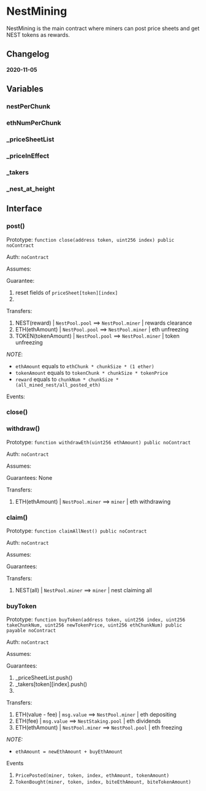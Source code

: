 # NestMining

NestMining is the main contract where miners can post price sheets and get NEST tokens as rewards. 

## Changelog

#### 2020-11-05

## Variables

### nestPerChunk

### ethNumPerChunk

### _priceSheetList

### _priceInEffect

### _takers

### _nest_at_height

## Interface

### post()

Prototype: `function close(address token, uint256 index) public noContract`

Auth: `noContract`

Assumes:

Guarantee:

1. reset fields of `priceSheet[token][index]`
2. 

Transfers:

1. NEST(reward)         | `NestPool.pool` ==> `NestPool.miner`  | rewards clearance
2. ETH(ethAmount)       | `NestPool.pool` ==> `NestPool.miner`  | eth unfreezing
3. TOKEN(tokenAmount)   | `NestPool.pool` ==> `NestPool.miner`  | token unfreezing

*NOTE*: 

- `ethAmount` equals to `ethChunk * chunkSize * (1 ether)`
- `tokenAmount` equals to `tokenChunk * chunkSize * tokenPrice`
- `reward` equals to `chunkNum * chunkSize * (all_mined_nest/all_posted_eth)`

Events:

### close()


### withdraw()

Prototype: `function withdrawEth(uint256 ethAmount) public noContract`

Auth: `noContract`

Assumes:

Guarantees: None

Transfers:

1. ETH(ethAmount)       | `NestPool.miner` ==> `miner`  | eth withdrawing

### claim()

Prototype: `function claimAllNest() public noContract`

Auth: `noContract`

Assumes: 

Guarantees: 

Transfers:

1. NEST(all)            | `NestPool.miner` ==> `miner` | nest claiming all

### buyToken

Prototype: `function buyToken(address token, uint256 index, uint256 takeChunkNum, uint256 newTokenPrice, uint256 ethChunkNum) public payable noContract`

Auth: `noContract`

Assumes: 

Guarantees: 

1. _priceSheetList.push()
2. _takers[token][index].push()
3.

Transfers:

1. ETH(value - fee)     | `msg.value` ==> `NestPool.miner`      | eth depositing
2. ETH(fee)             | `msg.value` ==> `NestStaking.pool`    | eth dividends
3. ETH(ethAmount)       | `NestPool.miner` ==> `NestPool.pool`  | eth freezing

*NOTE:*
- `ethAmount = newEthAmount + buyEthAmount`

Events

1. `PricePosted(miner, token, index, ethAmount, tokenAmount)`
2. `TokenBought(miner, token, index, biteEthAmount, biteTokenAmount)`
